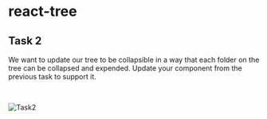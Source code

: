 # react-tree
## Task 2
We want to update our tree to be collapsible in a way that each folder on the tree can be collapsed and expended. 
Update your component from the previous task to support it.

</br>

![Task2](https://github.com/descope-dev/home-interview/assets/11805663/3e40544e-1bf6-4ecc-9dd9-65607d28976d)
